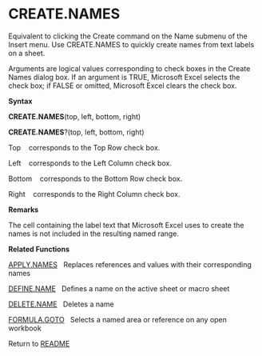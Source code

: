 # CREATE.NAMES

Equivalent to clicking the Create command on the Name submenu of the
Insert menu. Use CREATE.NAMES to quickly create names from text labels
on a sheet.

Arguments are logical values corresponding to check boxes in the Create
Names dialog box. If an argument is TRUE, Microsoft Excel selects the
check box; if FALSE or omitted, Microsoft Excel clears the check box.

**Syntax**

**CREATE.NAMES**(top, left, bottom, right)

**CREATE.NAMES**?(top, left, bottom, right)

Top&nbsp;&nbsp;&nbsp;&nbsp;corresponds to the Top Row check box.

Left&nbsp;&nbsp;&nbsp;&nbsp;corresponds to the Left Column check box.

Bottom&nbsp;&nbsp;&nbsp;&nbsp;corresponds to the Bottom Row check box.

Right&nbsp;&nbsp;&nbsp;&nbsp;corresponds to the Right Column check box.

**Remarks**

The cell containing the label text that Microsoft Excel uses to create
the names is not included in the resulting named range.

**Related Functions**

[APPLY.NAMES](APPLY.NAMES.md)&nbsp;&nbsp;&nbsp;Replaces references and values with their
corresponding names

[DEFINE.NAME](DEFINE.NAME.md)&nbsp;&nbsp;&nbsp;Defines a name on the active sheet or macro
sheet

[DELETE.NAME](DELETE.NAME.md)&nbsp;&nbsp;&nbsp;Deletes a name

[FORMULA.GOTO](FORMULA.GOTO.md)&nbsp;&nbsp;&nbsp;Selects a named area or reference on any
open workbook



Return to [README](README.md#C)

